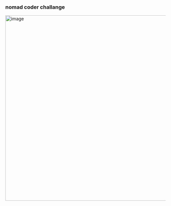 ### nomad coder challange

<img width="583" alt="image" src="https://github.com/HaileyGit/nextjs-tweet/assets/100470738/7735be18-e85e-4014-9144-5b73bab21335">
